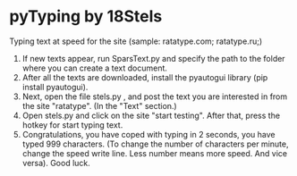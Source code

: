 # pyTyping by 18Stels
Typing text at speed for the site (sample: ratatype.com; ratatype.ru;)

1. If new texts appear, run SparsText.py and specify the path to the folder where you can create a text document.
2. After all the texts are downloaded, install the pyautogui library (pip install pyautogui).
3. Next, open the file stels.py , and post the text you are interested in from the site "ratatype". (In the "Text" section.)
4. Open stels.py and click on the site "start testing". After that, press the hotkey for start typing text.
5. Congratulations, you have coped with typing in 2 seconds, you have typed 999 characters. 
(To change the number of characters per minute, change the speed write line. Less number means more speed. And vice versa). Good luck.
